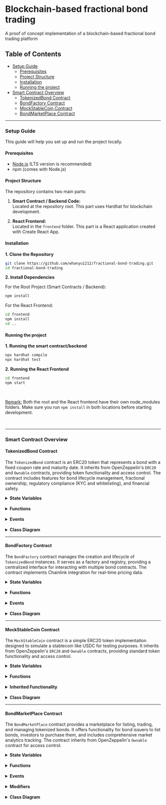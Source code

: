 <!-- omit in toc -->
# Blockchain-based fractional bond trading
A proof of concept implementation of a blockchain-based fractional bond trading platform

<!-- omit in toc -->
## Table of Contents
- [Setup Guide](#setup-guide)
  - [Prerequisites](#prerequisites)
  - [Project Structure](#project-structure)
  - [Installation](#installation)
  - [Running the project](#running-the-project)
- [Smart Contract Overview](#smart-contract-overview)
  - [TokenizedBond Contract](#tokenizedbond-contract)
  - [BondFactory Contract](#bondfactory-contract)
  - [MockStableCoin Contract](#mockstablecoin-contract)
  - [BondMarketPlace Contract](#bondmarketplace-contract)
  
---
### Setup Guide

This guide will help you set up and run the project locally.

#### Prerequisites

- [Node.js](https://nodejs.org/en/) (LTS version is recommended)
- npm (comes with Node.js)

#### Project Structure

The repository contains two main parts:

1. **Smart Contract / Backend Code:**  
   Located at the repository root. This part uses Hardhat for blockchain development.

2. **React Frontend:**  
   Located in the `frontend` folder. This part is a React application created with Create React App.

#### Installation

**1. Clone the Repository**

```bash
git clone https://github.com/whanyu1212/fractional-bond-trading.git
cd fractional-bond-trading
```
**2. Install Dependencies**

For the Root Project (Smart Contracts / Backend):
```bash
npm install
```

For the React Frontend:
```bash
cd frontend
npm install
cd ..
```

#### Running the project

**1. Running the smart contract/backend**
```bash
npx hardhat compile
npx hardhat test
```

**2. Running the React Frontend**
```bash
cd frontend
npm start
```
<br>

<u>Remark:</u> Both the root and the React frontend have their own node_modules folders. Make sure you run ```npm install``` in both locations before starting development.

<br>

---

### Smart Contract Overview
#### TokenizedBond Contract

The `TokenizedBond` contract is an ERC20 token that represents a bond with a fixed coupon rate and maturity date. It inherits from OpenZeppelin's `ERC20` and `Ownable` contracts, providing token functionality and access control. The contract includes features for bond lifecycle management, fractional ownership, regulatory compliance (KYC and whitelisting), and financial safety.

<details>
<summary><strong>State Variables</strong></summary>

<u>Compliance and Security</u>

*   `DocumentInfo`: Struct containing:
    *   `documentURI`: URI to the legal document associated with the bond.
    *   `documentHash`: Hash of the legal document for verification.

<u>Bond Details</u>

*   `BondInfo`: Struct containing:
    *   `name`: Name of the bond.
    *   `symbol`: Symbol of the bond.
    *   `bondId`: Unique identifier for the bond.
    *   `issuer`: Address of the bond issuer.
    *   `maxBondSupply`: Maximum number of bonds that can be issued.
    *   `maturityDate`: UNIX timestamp for maturity.
    *   `faceValue`: Total principal amount of the bond.
    *   `couponRate`: Annual coupon rate (in basis points).
    *   `couponFrequency`: Number of coupon payments per year.
    *   `issueDate`: Date the bond was issued.
    *   `lastCouponPaymentDate`: Date of the last coupon payment.
    *   `totalCouponsPaid`: Total number of coupons paid.
    *   `totalBondsMinted`: Total number of bonds minted.

<u>Fractionalization</u>

*   `FractionalizationInfo`: Struct containing:
    *   `tokensPerBond`: Total ERC20 tokens representing one bond.
    *   `tokenPrice`: Price of one token in stablecoin.
    *   `totalRaised`: Total amount raised from bond sales.

<u>Public Variables</u>

*   `bondInfo`: Public variable of type `BondInfo` storing the bond's details.
*   `fractionInfo`: Public variable of type `FractionalizationInfo` storing the fractionalization details.
*   `documentInfo`: Public variable of type `DocumentInfo` storing document details.
*   `lastClaimedCoupon`: Mapping of address to `uint256` storing the timestamp of the last coupon claimed by each holder.
*   `stablecoin`: Public variable of type `IERC20` representing the stablecoin used for payments.
*   `whitelist`: Mapping of address to `bool` indicating whether an address is whitelisted for transfers.
*   `kycApproved`: Mapping of address to `bool` indicating whether an address has passed KYC.
</details>

<br>

<details>
<summary><strong>Functions</strong></summary>

<u>Constructor</u>

*   `TokenizedBond(string memory _name, string memory _symbol, uint256 _id, uint256 _faceValue, uint256 _couponRate, uint256 _couponFrequency, uint256 _maturityDate, address _issuer, address _stablecoinAddress, uint256 _tokensPerBond, uint256 _tokenPrice, uint256 _maxBondSupply)`: Initializes the bond with the provided parameters, including bond details, fractionalization info, and the stablecoin address. It also sets the owner of the contract.

<u>External Functions</u>

*   `modifyBond(uint256 _couponRate, uint256 _maturityDate, uint256 _maxBondSupply, uint256 _tokenPrice)`: Modifies bond parameters such as coupon rate, maturity date, maximum bond supply, and token price. Can only be called by the owner.
*   `mintBond(address to, uint256 bondAmount)`: Mints new bonds to the specified address. Can only be called by the owner.
*   `setDocumentURI(string calldata _documentURI)`: Sets the document URI for legal documentation. Can only be called by the owner.
*   `setDocumentHash(bytes32 _documentHash)`: Sets the document hash for legal documentation. Can only be called by the owner.
*   `addToWhitelist(address[] calldata accounts)`: Adds addresses to the transfer whitelist. Can only be called by the owner.
*   `removeFromWhitelist(address[] calldata accounts)`: Removes addresses from the transfer whitelist. Can only be called by the owner.
*   `setKycStatus(address[] calldata accounts, bool approved)`: Sets KYC status for accounts. Can only be called by the owner.
*   `purchaseBondFor(address buyer, uint256 tokenAmount)`: Allows a buyer to purchase bonds in terms of tokens.
*   `claimCouponFor(address claimer)`: Allows a holder to claim coupon payments.
*   `redeemFor(address redeemer)`: Allows a holder to redeem the bond after maturity.
*   `swapBonds(address from, address to, uint256 tokenAmount, uint256 stablecoinAmount)`: Swaps bonds between two approved holders.

<u>View Functions</u>

*   `getBondPrice()`: Returns the bond price in stablecoin.
*   `getBondId()`: Returns the bond ID.
*   `verifyDocument(string calldata documentContent)`: Verifies the hash of a document.
*   `canTransfer(address from, address to)`: Checks if a transfer is allowed based on whitelist, KYC, and maturity status.

<u>Internal Functions</u>

*   `_beforeTokenTransfer(address from, address to, uint256 amount)`:  This function is overridden from the ERC20 contract.  It checks if a transfer is allowed using the `canTransfer` function before any token transfer occurs.
</details>

<br>

<details>
<summary><strong>Events</strong></summary>

*   `BondModified(uint256 couponRate, uint256 maturityDate, uint256 maxBondSupply, uint256 tokenPrice)`: Emitted when bond parameters are modified.
*   `BondMinted(address indexed to, uint256 bondAmount, uint256 tokenAmount)`: Emitted when new bonds are minted.
*   `BondPurchased(address indexed buyer, uint256 bondAmount)`: Emitted when bonds are purchased.
*   `CouponPaid(address indexed claimer, uint256 couponAmount)`: Emitted when coupon payments are made.
*   `BondRedeemed(address indexed redeemer, uint256 redemptionAmount)`: Emitted when bonds are redeemed.
*   `DocumentURIUpdated(string documentURI)`: Emitted when the document URI is updated.
*   `DocumentHashUpdated(bytes32 documentHash)`: Emitted when the document hash is updated.
*   `AddedToWhitelist(address indexed account)`: Emitted when an address is added to the whitelist.
*   `RemovedFromWhitelist(address indexed account)`: Emitted when an address is removed from the whitelist.
*   `KycStatusChanged(address indexed account, bool approved)`: Emitted when the KYC status of an account is changed.
*   `BondSwapped(address indexed from, address indexed to, uint256 tokenAmount, uint256 stablecoinAmount)`: Emitted when bonds are swapped between two holders.
</details>


<br>

<details>
<summary><strong>Class Diagram</strong></summary>

```mermaid
classDiagram
    class TokenizedBond {
        +BondInfo public bondInfo
        +FractionalizationInfo public fractionInfo
        +DocumentInfo public documentInfo
        +IERC20 public stablecoin
        +mapping(address => uint256) lastClaimedCoupon
        +mapping(address => bool) whitelist
        +mapping(address => bool) kycApproved
        +constructor(name, symbol, id, faceValue, etc...)
        +modifyBond(couponRate, maturityDate, maxBondSupply, bondPrice)
        +mintBond(to, bondAmount)
        +purchaseBondFor(buyer, tokenAmount)
        +claimCouponFor(claimer)
        +redeemFor(redeemer)
        +swapBonds(from, to, tokenAmount, stablecoinAmount)
        +setKycStatus(accounts[], approved)
        +addToWhitelist(accounts[])
        +removeFromWhitelist(accounts[])
        +canTransfer(from, to)
    }

    class BondInfo {
        +string name
        +string symbol
        +uint256 bondId
        +address issuer
        +uint256 maxBondSupply
        +uint256 maturityDate
        +uint256 faceValue
        +uint256 couponRate
        +uint256 couponFrequency
        +uint256 issueDate
        +uint256 lastCouponPaymentDate
        +uint256 totalCouponsPaid
        +uint256 totalBondsMinted
    }

    class FractionalizationInfo {
        +uint256 tokensPerBond
        +uint256 bondPrice
        +uint256 totalRaised
    }

    class DocumentInfo {
        +string documentURI
        +bytes32 documentHash
    }

    class ERC20 {
        <<Interface>>
    }

    class Ownable {
        <<Interface>>
    }

    TokenizedBond --|> ERC20: inherits
    TokenizedBond --|> Ownable: inherits
    TokenizedBond o-- BondInfo: contains
    TokenizedBond o-- FractionalizationInfo: contains
    TokenizedBond o-- DocumentInfo: contains
```
</details>

---

#### BondFactory Contract

The `BondFactory` contract manages the creation and lifecycle of `TokenizedBond` instances. It serves as a factory and registry, providing a centralized interface for interacting with multiple bond contracts. The contract implements Chainlink integration for real-time pricing data.

<details>
<summary><strong>State Variables</strong></summary>

<u>Bond Registry</u>

* `BondRecord`: Struct containing:
  * `bondAddress`: Address of the bond contract.
  * `name`: Name of the bond.
  * `symbol`: Symbol of the bond.
  * `active`: Whether the bond is currently active.
  * `creationTimestamp`: When the bond was created.
  * `maturityDate`: When the bond matures.
  * `decommissionTimestamp`: When the bond was decommissioned (if applicable).
  * `issuer`: Address of the bond issuer.
  * `faceValue`: Face value of the bond.
  * `couponRate`: Annual coupon rate.
  * `maxBondSupply`: Maximum supply of the bond.

<u>Storage Mappings</u>

* `bondIdToPrice`: Maps bond ID to its current price.
* `requestIdToBondId`: Maps Chainlink request IDs to bond IDs.
* `bondRegistry`: Maps bond addresses to their `BondRecord` data.
* `issuerToBonds`: Maps issuer addresses to arrays of their bond addresses.

<u>Bond Lists</u>

* `allBonds`: Array of all bond addresses ever created.
* `activeBonds`: Array of currently active bond addresses.

<u>Chainlink Variables</u>

* `jobId`: ID of the Chainlink job for price queries.
* `fee`: Fee paid for Chainlink requests.
* `oracle`: Address of the Chainlink oracle.
* `latestFetchedPrice`: Most recently fetched price from Chainlink.
</details>

<br>

<details>
<summary><strong>Functions</strong></summary>

<u>Constructor</u>

* `constructor()`: Initializes the contract with Chainlink configuration for the Sepolia testnet.

<u>Bond Management</u>

* `createTokenizedBond(string memory _name, string memory _symbol, uint256 _id, uint256 _faceValue, uint256 _couponRate, uint256 _couponFrequency, uint256 _maturityDate, address _issuer, address _stablecoinAddress, uint256 _tokensPerBond, uint256 _tokenPrice, uint256 _maxBondSupply)`: Creates a new `TokenizedBond` contract with the specified parameters.
* `modifyBond(address bondAddress, uint256 _couponRate, uint256 _maturityDate, uint256 _maxBondSupply, uint256 _tokenPrice)`: Modifies parameters of an existing bond.
* `decommissionBond(address bondAddress)`: Deactivates a bond after all tokens have been redeemed.

<u>Bond Operations</u>

* `purchaseBonds(address bondAddress, address investor, uint256 bondAmount)`: Purchases bonds for an investor.
* `claimCoupon(address bondAddress, address investor)`: Claims coupon payments for an investor.
* `redeemBonds(address bondAddress, address investor)`: Redeems bonds for an investor after maturity.
* `mintBond(address bondAddress, address to, uint256 bondAmount)`: Mints new bonds to a specified address.
* `addToWhitelist(address bondAddress, address[] calldata accounts)`: Adds addresses to the bond's transfer whitelist.
* `setKycStatus(address bondAddress, address[] calldata accounts, bool approved)`: Sets KYC status for specified accounts.

<u>Chainlink Price Functions</u>

* `requestBondPrice(uint256 bondId)`: Requests the latest market price for a bond via Chainlink.
* `fulfill(bytes32 _requestId, uint256 _price)`: Callback function called by Chainlink oracle to fulfill price requests.
* `withdrawLink()`: Allows withdrawing unused LINK tokens from the contract.
* `updateBondPrice(uint256 bondId, address bondAddress)`: Updates the price mapping for a bond.

<u>View Functions</u>

* `getLatestBond()`: Returns the most recently created bond address.
* `getLatestBondByIssuer(address issuer)`: Returns the most recently created bond by a specific issuer.
* `getBondByIndex(uint256 index)`: Returns a bond address by its creation index.
* `getIssuerBondByIndex(address issuer, uint256 index)`: Returns a bond address by issuer and index.
* `getBondPricebyId(uint256 bondId)`: Returns the price of a bond by its ID.
* `getBondRecord(address bondAddress)`: Returns a bond record by address.
* `getTotalBondCount()`: Returns the number of all bonds ever created.
* `getActiveBondCount()`: Returns the number of active bonds.
* `getBondsByIssuer(address issuer)`: Returns all bonds created by a specific issuer.
* `getIssuerBondCount(address issuer)`: Returns the number of bonds created by a specific issuer.
* `getActiveBondDetails(uint256 index)`: Returns details of an active bond by its index.
* `isBondActive(address bondAddress)`: Checks if a bond is active.
</details>

<br>


<details>
<summary><strong>Events</strong></summary>

* `TokenizedBondCreated(address indexed bondAddress, string name, string symbol, address indexed issuer)`: Emitted when a new bond is created.
* `BondDecommissioned(address indexed bondAddress, string name, string symbol, uint256 timestamp)`: Emitted when a bond is decommissioned.
* `BondModified(address indexed bondAddress, uint256 couponRate, uint256 maturityDate, uint256 maxBondSupply, uint256 tokenPrice)`: Emitted when a bond's parameters are modified.
* `RequestPrice(bytes32 indexed requestId, uint256 price)`: Emitted when a price is received from Chainlink.
</details>

<br>

<details>
<summary><strong>Class Diagram</strong></summary>

```mermaid
classDiagram
    class BondFactory {
        +BondRecord[] public allBonds
        +address[] public activeBonds
        +mapping(address => BondRecord) bondRegistry
        +mapping(address => address[]) issuerToBonds
        +createTokenizedBond(name, symbol, etc...)
        +modifyBond(bondAddress, couponRate, etc...)
        +purchaseBonds(bondAddress, investor, bondAmount)
        +claimCoupon(bondAddress, investor)
        +redeemBonds(bondAddress, investor)
        +decommissionBond(bondAddress)
        +getLatestBond()
        +getBondsByIssuer(issuer)
        +isBondActive(bondAddress)
    }

    class BondRecord {
        +address bondAddress
        +string name
        +string symbol
        +bool active
        +uint256 creationTimestamp
        +uint256 maturityDate
        +uint256 decommissionTimestamp
        +address issuer
        +uint256 faceValue
        +uint256 couponRate
        +uint256 maxBondSupply
    }

    class TokenizedBond {
        <<External>>
    }

    class ChainlinkClient {
        <<Interface>>
    }

    class ConfirmedOwner {
        <<Interface>>
    }

    BondFactory ..> TokenizedBond : creates
    BondFactory o-- BondRecord : contains
    BondFactory --|> ChainlinkClient : inherits
    BondFactory --|> ConfirmedOwner : inherits
```
</details> 

---
#### MockStableCoin Contract

The `MockStableCoin` contract is a simple ERC20 token implementation designed to simulate a stablecoin like USDC for testing purposes. It inherits from OpenZeppelin's `ERC20` and `Ownable` contracts, providing standard token functionality and access control.

<details>
<summary><strong>State Variables</strong></summary>

* `_decimals`: Private variable set to 6 to match USDC's decimal places.
</details>

<br>

<details>
<summary><strong>Functions</strong></summary>

<u>Constructor</u>

* `constructor(string memory name, string memory symbol)`: Initializes the stablecoin with the provided name and symbol, setting the deployer as the owner.

<u>Token Operations</u>

* `mint(address to, uint256 amount)`: Creates new tokens and assigns them to the specified address. This function is publicly accessible for testing purposes.

<u>View Functions</u>

* `decimals() returns (uint8)`: Overrides the standard ERC20 decimals function to return 6, matching USDC's decimal places instead of the default 18.
</details>

<br>

<details>
<summary><strong>Inherited Functionality</strong></summary>

<u>From ERC20</u>

* Standard token functions like `transfer`, `approve`, `transferFrom`, `balanceOf`, `allowance`, etc.

<u>From Ownable</u>

* Access control functions like `owner`, `transferOwnership`, `renounceOwnership`.
* Modifier `onlyOwner` for restricting function access.
</details>

<br>

<details>
<summary><strong>Class Diagram</strong></summary>

```mermaid
classDiagram
    class MockStablecoin {
        -uint8 _decimals
        +constructor(name, symbol)
        +mint(to, amount)
        +decimals() returns(uint8)
    }

    class ERC20 {
        <<Interface>>
    }

    class Ownable {
        <<Interface>>
    }

    MockStablecoin --|> ERC20: inherits
    MockStablecoin --|> Ownable: inherits
```
</details>

---

#### BondMarketPlace Contract

The `BondMarketPlace` contract provides a marketplace for listing, trading, and managing tokenized bonds. It offers functionality for bond issuers to list bonds, investors to purchase them, and includes comprehensive market analytics tracking. The contract inherits from OpenZeppelin's `Ownable` contract for access control.

<details>
<summary><strong>State Variables</strong></summary>

<u>Bond Listing Structure</u>

* `BondListing`: Struct containing:
  * `bondContract`: Reference to the TokenizedBond contract.
  * `issuer`: Address of the bond issuer.
  * `listingPrice`: Current price of the bond.
  * `isListed`: Boolean indicating if the bond is currently listed.
  * `listingTime`: Timestamp when the bond was listed.
  * `matured`: Boolean indicating if the bond has matured.
  * `holders`: Array of addresses that have held this bond.

<u>Market Analytics Structure</u>

* `MarketAnalytics`: Struct containing:
  * `lastTradePrice`: Last price at which the bond was traded.
  * `totalTradingVolume`: Total volume of trading for this bond.
  * `historicalPrices`: Array of historical trading prices.
  * `tradingTimes`: Array of timestamps for trades.
  * `numberOfTrades`: Total number of trades for this bond.
  * `holderBalances`: Mapping of address to token balance.
  * `averageHoldingTime`: Average time bonds are held.
  * `totalValueLocked`: Total value locked in the bond.

<u>Registry Mappings</u>

* `bondListings`: Maps bond IDs to their listing information.
* `bondAnalytics`: Maps bond IDs to their market analytics.

<u>Global Statistics</u>

* `totalListedBonds`: Counter of all listed bonds.
* `totalTradingVolume`: Sum of all trading volume across all bonds.
* `userTradingVolume`: Maps user addresses to their total trading volume.
* `userBondCount`: Maps user addresses to the number of bonds they hold.
</details>

<br>

<details>
<summary><strong>Functions</strong></summary>

<u>Constructor</u>

* `constructor()`: Initializes the contract and sets the deployer as the owner.

<u>Bond Listing Management</u>

* `listBond(uint256 bondId, ITokenizedBond bondAddress, uint256 price)`: Lists a bond on the marketplace.
* `modifyListing(uint256 bondId, uint256 newPrice)`: Updates the price of a listed bond.
* `delistBond(uint256 bondId)`: Removes a bond from the marketplace.
* `updateBondMaturity(uint256 bondId, bool matured)`: Updates the maturity status of a bond.

<u>Trading Operations</u>

* `purchaseBond(uint256 bondId, uint256 amount)`: Allows users to purchase bonds from the marketplace.
* `claimCoupon(uint256 bondId)`: Allows bondholders to claim coupon payments.
* `redeemBond(uint256 bondId)`: Allows bondholders to redeem their bonds upon maturity.

<u>Analytics Management</u>

* `recordTrade(uint256 bondId, uint256 price)`: Internal function to record trade details.
* `updateTradeVolume(uint256 bondId, address trader, uint256 amount)`: Internal function to update trading volumes.
* `calculateVolume24h(uint256 bondId)`: Internal function to calculate 24-hour trading volume.

<u>View Functions</u>

* `isExistingHolder(uint256 bondId, address holder)`: Checks if an address holds a particular bond.
* `getBondInfo(uint256 bondId)`: Returns general information about a bond listing.
* `getAllBondHolders(uint256 bondId)`: Returns an array of all holders for a bond.
* `getBondMarketMetrics(uint256 bondId)`: Returns key market metrics for a bond.
* `getUserMetrics(address user)`: Returns metrics about a user's trading activity.
* `getUserActivePositions(address user)`: Internal function to get a user's active bond positions.
</details>

<br>

<details>
<summary><strong>Events</strong></summary>

* `BondListed(uint256 indexed bondId, address indexed issuer, uint256 price)`: Emitted when a bond is listed on the marketplace.
* `BondDelisted(uint256 indexed bondId, address indexed delister)`: Emitted when a bond is removed from the marketplace.
* `BondPurchaseRecorded(uint256 indexed bondId, address indexed buyer, uint256 amount)`: Emitted when a bond is purchased.
* `BondMaturityUpdated(uint256 indexed bondId, bool matured)`: Emitted when a bond's maturity status is updated.
* `BondRedemptionRecorded(uint256 indexed bondId, address indexed holder, uint256 amount)`: Emitted when a bond is redeemed.
</details>

<br>

<details>
<summary><strong>Modifiers</strong></summary>

* `onlyIssuer(uint256 bondId)`: Restricts function access to the issuer of the specified bond.
</details>

<br>

<details>
<summary><strong>Class Diagram</strong></summary>

```mermaid
classDiagram
    class BondMarketPlace {
        +BondListing[] bondListings
        +MarketAnalytics[] bondAnalytics
        +uint256 totalListedBonds
        +uint256 totalTradingVolume
        +listBond(bondId, bondAddress, price)
        +modifyListing(bondId, newPrice)
        +delistBond(bondId)
        +purchaseBond(bondId, amount)
        +claimCoupon(bondId)
        +redeemBond(bondId)
        +updateBondMaturity(bondId, matured)
        +getBondInfo(bondId)
        +getBondMarketMetrics(bondId)
        +getUserMetrics(user)
    }

    class BondListing {
        +ITokenizedBond bondContract
        +address issuer
        +uint256 listingPrice
        +bool isListed
        +uint256 listingTime
        +bool matured
        +address[] holders
    }

    class MarketAnalytics {
        +uint256 lastTradePrice
        +uint256 totalTradingVolume
        +uint256[] historicalPrices
        +uint256[] tradingTimes
        +uint256 numberOfTrades
        +mapping holderBalances
        +uint256 averageHoldingTime
        +uint256 totalValueLocked
    }

    class Ownable {
        <<Interface>>
    }

    class ITokenizedBond {
        <<Interface>>
    }

    BondMarketPlace --|> Ownable : inherits
    BondMarketPlace o-- BondListing : contains
    BondMarketPlace o-- MarketAnalytics : contains
    BondListing ..> ITokenizedBond : references

```

</details>  